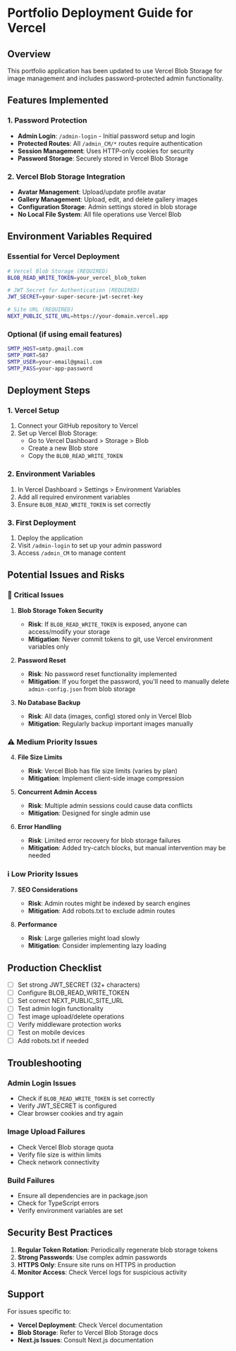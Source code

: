 # Portfolio Deployment Guide for Vercel

## Overview
This portfolio application has been updated to use Vercel Blob Storage for image management and includes password-protected admin functionality.

## Features Implemented

### 1. Password Protection
- **Admin Login**: `/admin-login` - Initial password setup and login
- **Protected Routes**: All `/admin_CM/*` routes require authentication
- **Session Management**: Uses HTTP-only cookies for security
- **Password Storage**: Securely stored in Vercel Blob Storage

### 2. Vercel Blob Storage Integration
- **Avatar Management**: Upload/update profile avatar
- **Gallery Management**: Upload, edit, and delete gallery images
- **Configuration Storage**: Admin settings stored in blob storage
- **No Local File System**: All file operations use Vercel Blob

## Environment Variables Required

### Essential for Vercel Deployment
```bash
# Vercel Blob Storage (REQUIRED)
BLOB_READ_WRITE_TOKEN=your_vercel_blob_token

# JWT Secret for Authentication (REQUIRED)
JWT_SECRET=your-super-secure-jwt-secret-key

# Site URL (REQUIRED)
NEXT_PUBLIC_SITE_URL=https://your-domain.vercel.app
```

### Optional (if using email features)
```bash
SMTP_HOST=smtp.gmail.com
SMTP_PORT=587
SMTP_USER=your-email@gmail.com
SMTP_PASS=your-app-password
```

## Deployment Steps

### 1. Vercel Setup
1. Connect your GitHub repository to Vercel
2. Set up Vercel Blob Storage:
   - Go to Vercel Dashboard > Storage > Blob
   - Create a new Blob store
   - Copy the `BLOB_READ_WRITE_TOKEN`

### 2. Environment Variables
1. In Vercel Dashboard > Settings > Environment Variables
2. Add all required environment variables
3. Ensure `BLOB_READ_WRITE_TOKEN` is set correctly

### 3. First Deployment
1. Deploy the application
2. Visit `/admin-login` to set up your admin password
3. Access `/admin_CM` to manage content

## Potential Issues and Risks

### 🔴 Critical Issues

1. **Blob Storage Token Security**
   - **Risk**: If `BLOB_READ_WRITE_TOKEN` is exposed, anyone can access/modify your storage
   - **Mitigation**: Never commit tokens to git, use Vercel environment variables only

2. **Password Reset**
   - **Risk**: No password reset functionality implemented
   - **Mitigation**: If you forget the password, you'll need to manually delete `admin-config.json` from blob storage

3. **No Database Backup**
   - **Risk**: All data (images, config) stored only in Vercel Blob
   - **Mitigation**: Regularly backup important images manually

### ⚠️ Medium Priority Issues

4. **File Size Limits**
   - **Risk**: Vercel Blob has file size limits (varies by plan)
   - **Mitigation**: Implement client-side image compression

5. **Concurrent Admin Access**
   - **Risk**: Multiple admin sessions could cause data conflicts
   - **Mitigation**: Designed for single admin use

6. **Error Handling**
   - **Risk**: Limited error recovery for blob storage failures
   - **Mitigation**: Added try-catch blocks, but manual intervention may be needed

### ℹ️ Low Priority Issues

7. **SEO Considerations**
   - **Risk**: Admin routes might be indexed by search engines
   - **Mitigation**: Add robots.txt to exclude admin routes

8. **Performance**
   - **Risk**: Large galleries might load slowly
   - **Mitigation**: Consider implementing lazy loading

## Production Checklist

- [ ] Set strong JWT_SECRET (32+ characters)
- [ ] Configure BLOB_READ_WRITE_TOKEN
- [ ] Set correct NEXT_PUBLIC_SITE_URL
- [ ] Test admin login functionality
- [ ] Test image upload/delete operations
- [ ] Verify middleware protection works
- [ ] Test on mobile devices
- [ ] Add robots.txt if needed

## Troubleshooting

### Admin Login Issues
- Check if `BLOB_READ_WRITE_TOKEN` is set correctly
- Verify JWT_SECRET is configured
- Clear browser cookies and try again

### Image Upload Failures
- Check Vercel Blob storage quota
- Verify file size is within limits
- Check network connectivity

### Build Failures
- Ensure all dependencies are in package.json
- Check for TypeScript errors
- Verify environment variables are set

## Security Best Practices

1. **Regular Token Rotation**: Periodically regenerate blob storage tokens
2. **Strong Passwords**: Use complex admin passwords
3. **HTTPS Only**: Ensure site runs on HTTPS in production
4. **Monitor Access**: Check Vercel logs for suspicious activity

## Support

For issues specific to:
- **Vercel Deployment**: Check Vercel documentation
- **Blob Storage**: Refer to Vercel Blob Storage docs
- **Next.js Issues**: Consult Next.js documentation